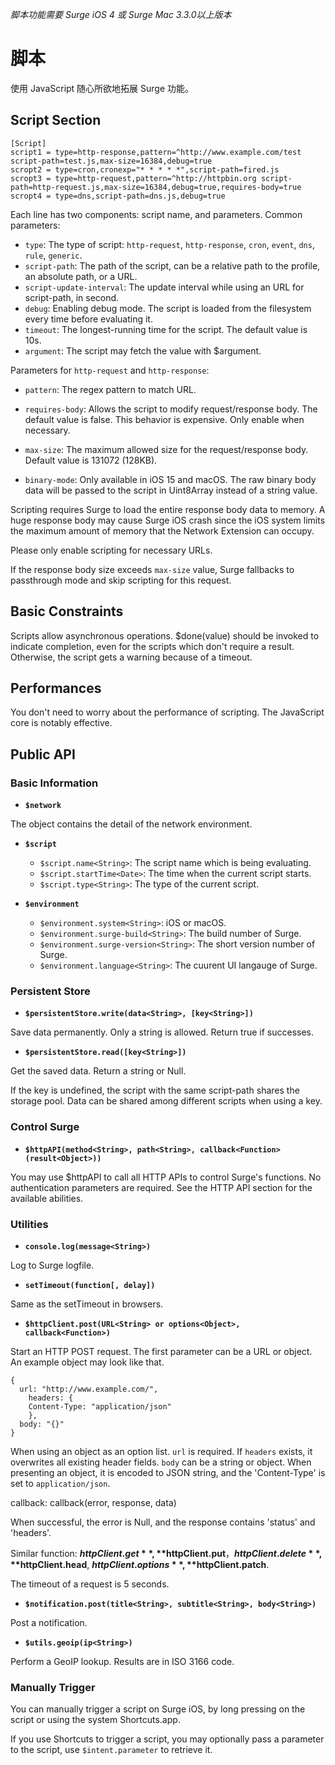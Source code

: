 _脚本功能需要 Surge iOS 4 或 Surge Mac 3.3.0以上版本_

# 脚本

使用 JavaScript 随心所欲地拓展 Surge 功能。

## Script Section

```
[Script]
script1 = type=http-response,pattern=^http://www.example.com/test script-path=test.js,max-size=16384,debug=true
scropt2 = type=cron,cronexp="* * * * *",script-path=fired.js
scropt3 = type=http-request,pattern=^http://httpbin.org script-path=http-request.js,max-size=16384,debug=true,requires-body=true
scropt4 = type=dns,script-path=dns.js,debug=true
```

Each line has two components: script name, and parameters. 
Common parameters: 
 
* `type`: The type of script: `http-request`, `http-response`, `cron`, `event`, `dns`, `rule`, `generic`.
* `script-path`: The path of the script, can be a relative path to the profile, an absolute path, or a URL.
* `script-update-interval`: The update interval while using an URL for script-path, in second. 
* `debug`: Enabling debug mode. The script is loaded from the filesystem every time before evaluating it.
* `timeout`: The longest-running time for the script. The default value is 10s.
* `argument`: The script may fetch the value with $argument.

Parameters for `http-request` and `http-response`:

* `pattern`: The regex pattern to match URL.

* `requires-body`: Allows the script to modify request/response body. The default value is false. This behavior is expensive. Only enable when necessary.

* `max-size`: The maximum allowed size for the request/response body. Default value is 131072 (128KB).

* `binary-mode`: Only available in iOS 15 and macOS. The raw binary body data will be passed to the script in Uint8Array instead of a string value.

Scripting requires Surge to load the entire response body data to memory. A huge response body may cause Surge iOS crash since the iOS system limits the maximum amount of memory that the Network Extension can occupy.

Please only enable scripting for necessary URLs.

If the response body size exceeds `max-size` value, Surge fallbacks to passthrough mode and skip scripting for this request.

## Basic Constraints

Scripts allow asynchronous operations. $done(value<Object>) should be invoked to indicate completion, even for the scripts which don't require a result. Otherwise, the script gets a warning because of a timeout. 

## Performances

You don't need to worry about the performance of scripting. The JavaScript core is notably effective. 

## Public API

### Basic Information

* **`$network`**

The object contains the detail of the network environment.

* **`$script`**

  - `$script.name<String>`: The script name which is being evaluating.
  - `$script.startTime<Date>`: The time when the current script starts.
  - `$script.type<String>`: The type of the current script.

* **`$environment`**

  - `$environment.system<String>`: iOS or macOS.
  - `$environment.surge-build<String>`: The build number of Surge.
  - `$environment.surge-version<String>`: The short version number of Surge.
  - `$environment.language<String>`: The cuurent UI langauge of Surge.

### Persistent Store

* **`$persistentStore.write(data<String>, [key<String>])`**

Save data permanently. Only a string is allowed. Return true if successes.

* **`$persistentStore.read([key<String>])`**

Get the saved data. Return a string or Null.

If the key is undefined, the script with the same script-path shares the storage pool. Data can be shared among different scripts when using a key.

### Control Surge

* **`$httpAPI(method<String>, path<String>, callback<Function>(result<Object>))`**

You may use $httpAPI to call all HTTP APIs to control Surge's functions. No authentication parameters are required. See the HTTP API section for the available abilities.


### Utilities


* **`console.log(message<String>)`**

Log to Surge logfile.

* **`setTimeout(function[, delay])`**

Same as the setTimeout in browsers.

* **`$httpClient.post(URL<String> or options<Object>, callback<Function>)`**

Start an HTTP POST request. The first parameter can be a URL or object. An example object may look like that. 

```
{
  url: "http://www.example.com/",
    headers: {
    Content-Type: "application/json"
    },
  body: "{}"
}
```

When using an object as an option list. `url` is required. If `headers` exists, it overwrites all existing header fields. `body` can be a string or object. When presenting an object, it is encoded to JSON string, and the 'Content-Type' is set to `application/json`.

callback: callback(error<String>, response<Object>, data<String>)

When successful, the error is Null, and the response contains 'status' and 'headers'.

Similar function: **$httpClient.get**, **$httpClient.put**，**$httpClient.delete**, **$httpClient.head**, **$httpClient.options**, **$httpClient.patch**.

The timeout of a request is 5 seconds.

* **`$notification.post(title<String>, subtitle<String>, body<String>)`**

Post a notification. 

* **`$utils.geoip(ip<String>)`**

Perform a GeoIP lookup. Results are in ISO 3166 code.


### Manually Trigger

You can manually trigger a script on Surge iOS, by long pressing on the script or using the system Shortcuts.app.

If you use Shortcuts to trigger a script, you may optionally pass a parameter to the script, use `$intent.parameter` to retrieve it.

